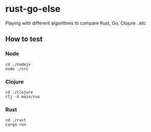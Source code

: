 # rust-go-else
Playing with different algorithms to compare Rust, Go, Clojure ..etc

## How to test
### Node
```
cd ./nodejs
node ./src
```

### Clojure
```
cd ./clojure
clj -X main/run
```

### Rust
```
cd ./rust
cargo run
```